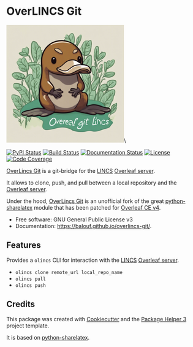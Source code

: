 # OverLINCS Git

![OLG logo](https://github.com/balouf/overlincs-git/blob/main/docs/olincs-logo.png?raw=true)\

[![PyPI Status](https://img.shields.io/pypi/v/overlincs-git.svg)](https://pypi.python.org/pypi/overlincs-git)
[![Build Status](https://github.com/balouf/overlincs-git/actions/workflows/build.yml/badge.svg?branch=main)](https://github.com/balouf/overlincs-git/actions?query=workflow%3Abuild)
[![Documentation Status](https://github.com/balouf/overlincs-git/actions/workflows/docs.yml/badge.svg?branch=main)](https://github.com/balouf/overlincs-git/actions?query=workflow%3Adocs)
[![License](https://img.shields.io/github/license/balouf/overlincs-git)](https://github.com/balouf/overlincs-git/blob/main/LICENSE)
[![Code Coverage](https://codecov.io/gh/balouf/overlincs-git/branch/main/graphs/badge.svg)](https://codecov.io/gh/balouf/overlincs-git/tree/main)

[OverLincs Git][OLG] is a git-bridge for the [LINCS][LINCS] [Overleaf server][OL].

It allows to clone, push, and pull between a local repository and the [Overleaf server][OL].

Under the hood, [OverLincs Git][OLG] is an unofficial fork of the great
[python-sharelatex][SLX] module that has been patched for [Overleaf CE v4][OCE].


- Free software: GNU General Public License v3
- Documentation: https://balouf.github.io/overlincs-git/.


## Features

Provides a `olincs` CLI for interaction with the [LINCS][LINCS] [Overleaf server][OL].

- `olincs clone remote_url local_repo_name`
- `olincs pull`
- `olincs push`

## Credits

This package was created with [Cookiecutter][CC] and the [Package Helper 3][PH3] project template.

It is based on [python-sharelatex][SLX].

[CC]: https://github.com/audreyr/cookiecutter
[PH3]: https://balouf.github.io/package-helper-3/
[OCE]: https://github.com/overleaf/overleaf
[SLX]: https://gitlab.inria.fr/sed-rennes/sharelatex/python-sharelatex
[OL]: https://overleaf.lincs.fr
[OLG]: https://balouf.github.io/overlincs-git/
[LINCS]: https://www.lincs.fr/
